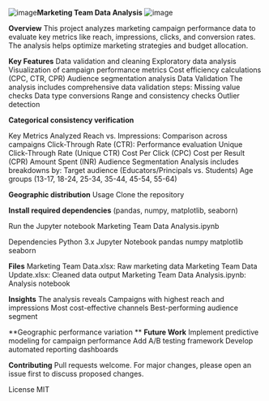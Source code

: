 ![image](https://github.com/user-attachments/assets/6fe79fcc-808f-45ec-9724-2ee6794d60fc)**Marketing Team Data Analysis**
![image](https://github.com/user-attachments/assets/fa076abc-c085-4728-b308-158f14bc5ca9)




**Overview**
    This project analyzes marketing campaign performance data to evaluate key metrics like reach, impressions, clicks, and conversion rates. The analysis helps optimize 
    marketing strategies and budget allocation.

**Key Features**
Data validation and cleaning
Exploratory data analysis
Visualization of campaign performance metrics
Cost efficiency calculations (CPC, CTR, CPR)
Audience segmentation analysis
Data Validation
The analysis includes comprehensive data validation steps:
Missing value checks
Data type conversions
Range and consistency checks
Outlier detection

**Categorical consistency verification**

Key Metrics Analyzed
Reach vs. Impressions: Comparison across campaigns
Click-Through Rate (CTR): Performance evaluation
Unique Click-Through Rate (Unique CTR)
Cost Per Click (CPC)
Cost per Result (CPR)
Amount Spent (INR)
Audience Segmentation
Analysis includes breakdowns by:
Target audience (Educators/Principals vs. Students)
Age groups (13-17, 18-24, 25-34, 35-44, 45-54, 55-64)

**Geographic distribution**
Usage
Clone the repository

**Install required dependencies** (pandas, numpy, matplotlib, seaborn)

Run the Jupyter notebook Marketing Team Data Analysis.ipynb

Dependencies
Python 3.x
Jupyter Notebook
pandas
numpy
matplotlib
seaborn

**Files**
Marketing Team Data.xlsx: Raw marketing data
Marketing Team Data Update.xlsx: Cleaned data output
Marketing Team Data Analysis.ipynb: Analysis notebook

**Insights**
The analysis reveals
Campaigns with highest reach and impressions
Most cost-effective channels
Best-performing audience segment 

**Geographic performance variation
**
**Future Work**
Implement predictive modeling for campaign performance
Add A/B testing framework
Develop automated reporting dashboards

**Contributing**
Pull requests welcome. For major changes, please open an issue first to discuss proposed changes.

License
MIT
